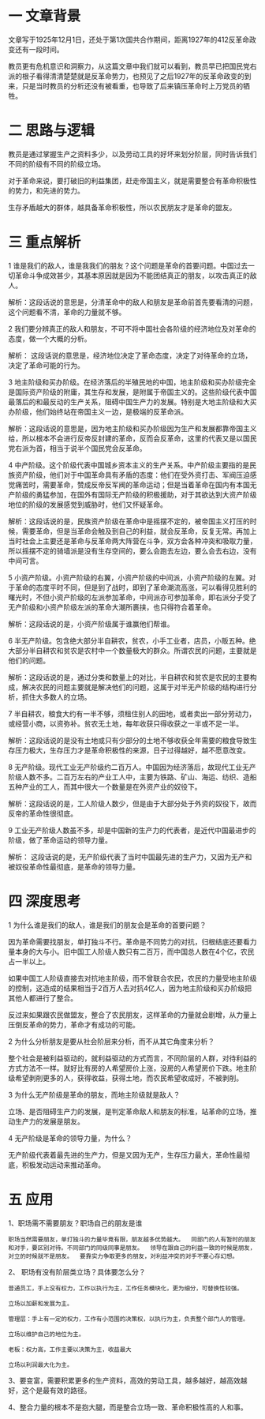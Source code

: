# 一  文章背景

文章写于1925年12月1日，还处于第1次国共合作期间，距离1927年的412反革命政变还有一段时间。

教员更有危机意识和洞察力，从这篇文章中我们就可以看到，教员早已把国民党右派的根子看得清清楚楚就是反革命势力，也预见了之后1927年的反革命政变的到来，只是当时教员的分析还没有被看重，也导致了后来镇压革命时上万党员的牺牲。

# 二 思路与逻辑



教员是通过掌握生产之资料多少，以及劳动工具的好坏来划分阶层，同时告诉我们不同的阶级有不同的阶级立场。



对于革命来说，要打破旧的利益集团，赶走帝国主义，就是需要整合有革命积极性的势力，和先进的势力。



生存矛盾越大的群体，越具备革命积极性，所以农民朋友才是革命的盟友。

# 三 重点解析

1 谁是我们的敌人，谁是我我们的朋友？这个问题是革命的首要问题。中国过去一切革命斗争成效甚少，其基本原因就是因为不能团结真正的朋友，以攻击真正的敌人。 

解析：这段话说的意思是，分清革命中的敌人和朋友是革命前首先要看清的问题，这个问题看不清，革命的力量就不够。

  2 我们要分辨真正的敌人和朋友，不可不将中国社会各阶级的经济地位及对革命的态度，做一个大概的分析。 

解析： 这段话说的意思是，经济地位决定了革命态度，决定了对待革命的立场，决定了革命可能的行为。



  3 地主阶级和买办阶级。在经济落后的半殖民地的中国，地主阶级和买办阶级完全是国际资产阶级的附庸，其生存和发展，是附属于帝国主义的。这些阶级代表中国最落后的和最反动的生产关系，阻碍中国生产力的发展。特别是大地主阶级和大买办阶级，他们始终站在帝国主义一边，是极端的反革命派。  



解析：这段话说的意思是，因为地主阶级和买办阶级因为生产和发展都靠帝国主义给，所以根本不会进行反帝反封建的革命，反而会反革命，这里的代表又是以国民党右派为首，相当于说半个国民党会反革命。 



 4 中产阶级。这个阶级代表中国城乡资本主义的生产关系。中产阶级主要指的是民族资产阶级，他们对于中国革命具有矛盾的态度：他们在受外资打击、军阀压迫感觉痛苦时，需要革命，赞成反帝反军阀的革命运动；但是当着革命在国内有本国无产阶级的勇猛参加，在国外有国际无产阶级的积极援助，对于其欲达到大资产阶级地位的阶级的发展感觉到威胁时，他们又怀疑革命。  



解析：这段话说的是，民族资产阶级在革命中是摇摆不定的，被帝国主义打压的时候，需要革命，但是当革命会触及到自己的利益，就会反革命，反复无常。再加上当时社会上主要还是革命与反革命两大阵营在斗争，双方会各种冲突和吸取力量，所以摇摆不定的骑墙派是没有生存空间的，要么会跑去左边，要么会去右边，没有中间可言。 



 5 小资产阶级。小资产阶级的右翼，小资产阶级的中间派，小资产阶级的左翼。对于革命的态度平时不同，但是到了战时，即到了革命潮流高涨，可以看得见胜利的曙光时，不但小资产阶级的左派参加革命，中间派亦可参加革命，即右派分子受了无产阶级和小资产阶级左派的革命大潮所裹挟，也只得符合着革命。  



解析：这段话说的是，小资产阶级属于谁赢他们帮谁。



6 半无产阶级。包含绝大部分半自耕农，贫农，小手工业者，店员，小贩五种。绝大部分半自耕农和贫农是农村中一个数量极大的群众。所谓农民的问题，主要就是他们的问题。  

解析：这段话说的是，通过分类和数量上的对比，半自耕农和贫农是农民的主要构成，解决农民的问题主要就是解决他们的问题，这属于对半无产阶级的结构进行分析，抓住大多数人的立场。



7  半自耕农，粮食大约有一半不够，须租住别人的田地，或者卖出一部分劳动力，或经营小商，以资弥补。贫农无土地，每年收获只得收获之一半或不足一半。  

解析：这段话说的是没有土地或只有少部分的土地不够收获全年需要的粮食导致生存压力极大，生存压力才是革命积极性的来源，日子过得越好，越不愿意改变。  



8 无产阶级。现代工业无产阶级约二百万人。中国因为经济落后，故现代工业无产阶级人数不多。二百万左右的产业工人中，主要为铁路、矿山、海运、纺织、造船五种产业的工人，而其中很大一个数量是在外资产业的奴役下。  

解析：这段话说的是，工人阶级人数少，但是由于大部分处于外资的奴役下，故而反帝的革命性很彻底。



 9 工业无产阶级人数虽不多，却是中国新的生产力的代表者，是近代中国最进步的阶级，做了革命运动的领导力量。 

解析： 这段话说的是，无产阶级代表了当时中国最先进的生产力，又因为无产和被奴役革命性最彻底，是革命的领导力量。



# 四 深度思考



1 为什么谁是我们的敌人，谁是我们的朋友会是革命的首要问题？



因为革命需要找朋友，单打独斗不行。革命是不同势力的对抗，归根结底还要看力量本身的大与小。旧中国工人阶级人数只有二百万，而中国总人数在4个亿，农民占一半以上。



如果中国工人阶级直接去对抗地主阶级，而不曾联合农民，农民的力量受地主阶级的控制，这造成的结果相当于2百万人去对抗4亿人，因为地主阶级和买办阶级把其他人都进行了整合。



反过来如果跟农民做盟友，整合了农民朋友，这样革命的力量就会剧增，从力量上压倒反革命的势力，革命才有成功的可能。



2 为什么分析朋友是要从社会阶层来分析，而不从其它角度来分析？



整个社会是被利益驱动的，就利益驱动的方式而言，不同阶层的人群，对待利益的方式方法不一样。就好比有房的人希望房价上涨，没房的人希望房价下跌。地主阶级希望剥削更多的人，获得收益，获得土地，而农民希望收成好，不被剥削。





3 为什么无产阶级是革命的朋友，而地主阶级就是敌人？

立场、是否阻碍生产力的发展，是判定革命敌人和朋友的标准，站革命的立场，推动生产力的发展是朋友。



4 无产阶级是革命的领导力量，为什么？



无产阶级代表着最先进的生产力，但是又因为无产，生存压力最大，革命性最彻底，积极发动运动来推动革命。



# 五 应用



1、职场需不需要朋友？职场自己的朋友是谁  

```
职场当然需要朋友，单打独斗的力量毕竟有限，朋友越多优势越大。  同部门的人有暂时的朋友和对手，要区别对待。不同部门的同级同事是朋友。  领导在跟自己的利益一致的时候是朋友，对立的时候就不是朋友。  要靠实力争取更多的朋友，对利益冲突的对手不要心存幻想。
```

  2、 职场有没有阶层类立场？具体要怎么分？

```
普通员工，手上没有权力，工作以执行为主，工作任务模块化，更为细分，可替换性较强。 

立场以加薪和发展为主。 

管理层：手上有一定的权力，工作有小范围的决策权，以执行为主，负责整个部门人的管理。 

立场以维护自己的地位为主。 

老板：权力高，工作主要以决策为主，收益最大

立场以利润最大化为主。
```

3、要变富，需要积累更多的生产资料，高效的劳动工具，越多越好，越高效越好，这个是最有效的路径。

4、整合力量的根本不是抱大腿，而是整合立场一致、革命积极性高的人和事。

 